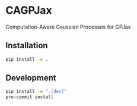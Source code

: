 # CAGPJax

Computation-Aware Gaussian Processes for GPJax

## Installation

```bash
pip install -e .
```

## Development

```bash
pip install -e ".[dev]"
pre-commit install
```